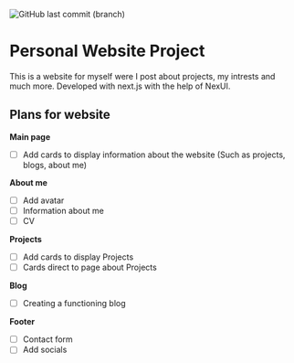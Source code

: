 ![GitHub last commit (branch)](https://img.shields.io/github/last-commit/KevinOW/KVolm-Website/main?style=for-the-badge) 

# Personal Website Project

This is a website for myself were I post about projects, my intrests and much more. Developed with next.js with the help of NexUI.




## Plans for website

**Main page**
- [ ]  Add cards to display information about the website (Such as projects, blogs, about me)

**About me**
- [ ]  Add avatar
- [ ]  Information about me
- [ ]  CV

**Projects**
- [ ]  Add cards to display Projects
- [ ]  Cards direct to page about Projects

**Blog**
- [ ]  Creating a functioning blog

**Footer**
- [ ]  Contact form
- [ ]  Add socials
